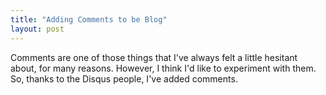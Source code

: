 ```yaml
---
title: "Adding Comments to be Blog"
layout: post
---
```


Comments are one of those things that I've always felt a little
hesitant about, for many reasons. However, I think I'd like to
experiment with them. So, thanks to the Disqus people, I've added
comments.
